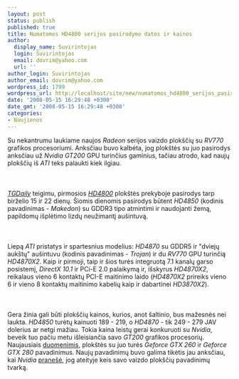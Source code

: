 ```yaml
---
layout: post
status: publish
published: true
title: Numatomos HD4800 serijos pasirodymo datos ir kainos
author:
  display_name: Suvirintojas
  login: Suvirintojas
  email: dovrim@yahoo.com
  url: ''
author_login: Suvirintojas
author_email: dovrim@yahoo.com
wordpress_id: 1799
wordpress_url: http://localhost/site/new/numatomos_hd4800_serijos_pasirodymo_datos_ir_kainos/
date: '2008-05-15 16:29:48 +0300'
date_gmt: '2008-05-15 16:29:48 +0300'
categories:
- Naujienos
---
```

<p>Su nekantrumu laukiame naujos <i>Radeon</i> serijos vaizdo plokščių su <i>RV770</i> grafikos procesoriumi. Anksčiau buvo kalbėta, jog plokštės su juo pasirodys anksčiau už <i>Nvidia</i> <i>GT200</i> GPU turinčius gaminius, tačiau atrodo, kad naujų plokščių iš <i>ATI</i> teks palaukti kiek ilgiau.<br />
<br><br />
<br><a class="ns" href="http://www.tgdaily.com/content/view/37453/135/"><i>TGDaily</i></a> teigimu, pirmosios <a class="ns" href="http://www.technews.lt/index.php?id=Kas&amp;Id=1516"><i>HD4800</i></a> plokštės prekyboje pasirodys tarp birželio 15 ir 22 dienų. Šiomis dienomis pasirodys būtent <i>HD4850</i> (kodinis pavadinimas - <i>Makedon</i>) su GDDR3 tipo atmintimi ir naudojanti žemą, papildomų išplėtimo lizdų neužimantį aušintuvą.<br />
<br><br />
<br>Liepą <i>ATI</i> pristatys ir spartesnius modelius: <i>HD4870</i> su GDDR5 ir &quot;dviejų aukštų&quot; aušintuvu (kodinis pavadinimas - <i>Trojan</i>) ir du <i>RV770</i> GPU turinčią <i>HD4870X2</i>. Kaip ir pirmoji, taip ir šios turės integruotą 7.1 kanalų garso posistemį, <i>DirectX 10.1</i> ir PCi-E 2.0 palaikymą ir, išskyrus <i>HD4870X2</i>, reikalaus vieno 6 kontaktų PCI-E maitinimo laido (<i>HD4870X2</i> prireiks vieno 6 ir vieno 8 kontaktų maitinimo kabelių kaip ir dabartinei <i>HD3870X2</i>).<br />
<br><br />
<br>Gera žinia gali būti plokščių kainos, kurios, anot šaltinio, bus mažesnės nei laukta. <i>HD4850</i> turėtų kainuoti 189 - 219, o <i>HD4870</i> - tik 249 - 279 JAV dolerius ar netgi mažiau. Tokia kaina leistų gerai konkuruoti su <i>Nvidia</i>, beveik tuo pačiu metu išleisiančia savo <i>GT200</i> grafikos procesorių. Naujausiais <a class="ns" href="http://hkepc.com/?id=1165&amp;fs=c1h">duomenimis</a>, plokštės su juo turės <i>Geforce GTX 260</i> ir <i>Geforce GTX 280</i> pavadinimus. Naujų pavadinimų buvo galima tikėtis jau anksčiau, kai <i>Nvidia</i> <a class="ns" href="http://www.technews.lt/index.php?id=Kas&amp;Id=1603">pranešė</a>, jog ateityje keis savo vaizdo plokščių pavadinimų tvarką.</p>
